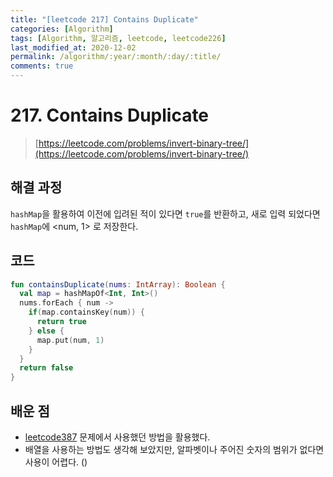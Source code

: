 ```yaml
---
title: "[leetcode 217] Contains Duplicate"
categories: [Algorithm]
tags: [Algorithm, 알고리즘, leetcode, leetcode226]
last_modified_at: 2020-12-02
permalink: /algorithm/:year/:month/:day/:title/
comments: true
---
```


#  217. Contains Duplicate
> [https://leetcode.com/problems/invert-binary-tree/](https://leetcode.com/problems/invert-binary-tree/)

## 해결 과정
`hashMap`을 활용하여 이전에 입려된 적이 있다면 `true`를 반환하고, 새로 입력 되었다면 `hashMap`에 <num, 1> 로 저장한다.

## 코드
```kotlin
fun containsDuplicate(nums: IntArray): Boolean {
  val map = hashMapOf<Int, Int>()
  nums.forEach { num ->
    if(map.containsKey(num)) {            
      return true
    } else {
      map.put(num, 1)
    }
  }
  return false
}    
```


## 배운 점
* [leetcode387](https://dev-eunji.github.io/algorithm/2020/11/26/leetcode387/) 문제에서 사용했던 방법을 활용했다.
* 배열을 사용하는 방법도 생각해 보았지만, 알파벳이나 주어진 숫자의 범위가 없다면 사용이 어렵다. ()
